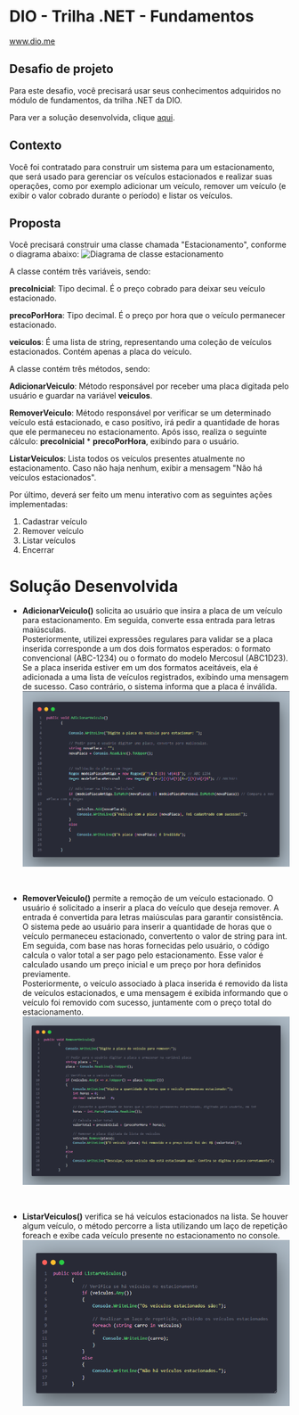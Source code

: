 # DIO - Trilha .NET - Fundamentos
www.dio.me

## Desafio de projeto
Para este desafio, você precisará usar seus conhecimentos adquiridos no módulo de fundamentos, da trilha .NET da DIO.

Para ver a solução desenvolvida, clique [aqui](#solucao).


## Contexto
Você foi contratado para construir um sistema para um estacionamento, que será usado para gerenciar os veículos estacionados e realizar suas operações, como por exemplo adicionar um veículo, remover um veículo (e exibir o valor cobrado durante o período) e listar os veículos.

## Proposta
Você precisará construir uma classe chamada "Estacionamento", conforme o diagrama abaixo:
![Diagrama de classe estacionamento](diagrama_classe_estacionamento.png)

A classe contém três variáveis, sendo:

**precoInicial**: Tipo decimal. É o preço cobrado para deixar seu veículo estacionado.

**precoPorHora**: Tipo decimal. É o preço por hora que o veículo permanecer estacionado.

**veiculos**: É uma lista de string, representando uma coleção de veículos estacionados. Contém apenas a placa do veículo.

A classe contém três métodos, sendo:

**AdicionarVeiculo**: Método responsável por receber uma placa digitada pelo usuário e guardar na variável **veiculos**.

**RemoverVeiculo**: Método responsável por verificar se um determinado veículo está estacionado, e caso positivo, irá pedir a quantidade de horas que ele permaneceu no estacionamento. Após isso, realiza o seguinte cálculo: **precoInicial** * **precoPorHora**, exibindo para o usuário.

**ListarVeiculos**: Lista todos os veículos presentes atualmente no estacionamento. Caso não haja nenhum, exibir a mensagem "Não há veículos estacionados".

Por último, deverá ser feito um menu interativo com as seguintes ações implementadas:
1. Cadastrar veículo
2. Remover veículo
3. Listar veículos
4. Encerrar


## <h1 id="solucao" >Solução Desenvolvida </h1> 

- <strong>AdicionarVeiculo()</strong> solicita ao usuário que insira a placa de um veículo para estacionamento. Em seguida, converte essa entrada para letras maiúsculas. </br>
Posteriormente, utilizei expressões regulares para validar se a placa inserida corresponde a um dos dois formatos esperados: o formato convencional (ABC-1234) ou o formato do modelo Mercosul (ABC1D23).</br>
Se a placa inserida estiver em um dos formatos aceitáveis, ela é adicionada a uma lista de veículos registrados, exibindo uma mensagem de sucesso. Caso contrário, o sistema informa que a placa é inválida.</br>
![AdicionarVeiculo](AdiconarVeiculo.png) 
</br>

- <strong>RemoverVeiculo()</strong> permite a remoção de um veículo estacionado. O usuário é solicitado a inserir a placa do veículo que deseja remover. A entrada é convertida para letras maiúsculas para garantir consistência.</br>
O sistema pede ao usuário para inserir a quantidade de horas que o veículo permaneceu estacionado, convertento o valor de string para int.</br>
Em seguida, com base nas horas fornecidas pelo usuário, o código calcula o valor total a ser pago pelo estacionamento. Esse valor é calculado usando um preço inicial e um preço por hora definidos previamente.</br>
Posteriormente, o veículo associado à placa inserida é removido da lista de veículos estacionados, e uma mensagem é exibida informando que o veículo foi removido com sucesso, juntamente com o preço total do estacionamento.</br>
![RemoverVeiculo](RemoverVeiculo.png)
</br>

- <strong>ListarVeiculos()</strong> verifica se há veículos estacionados na lista. Se houver algum veículo, o método percorre a lista utilizando um laço de repetição foreach e exibe cada veículo presente no estacionamento no console.</br>
![ListarVeiculo](ListarVeiculo.png)